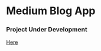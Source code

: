 # Medium Blog App

### Project Under Development
[Here](https://github.com/chandanck22/vibranthive)

